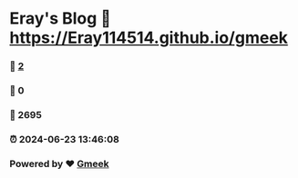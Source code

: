 # Eray's Blog :link: https://Eray114514.github.io/gmeek 
### :page_facing_up: [2](https://Eray114514.github.io/gmeek/tag.html) 
### :speech_balloon: 0 
### :hibiscus: 2695 
### :alarm_clock: 2024-06-23 13:46:08 
### Powered by :heart: [Gmeek](https://github.com/Meekdai/Gmeek)
